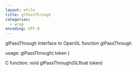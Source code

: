 ```yaml
---
layout: mfile
title: glPassThrough
categories:
  - wrap
encoding: UTF-8
---
```


glPassThrough  Interface to OpenGL function glPassThrough

usage:  glPassThrough( token )

C function:  void glPassThrough(GLfloat token)